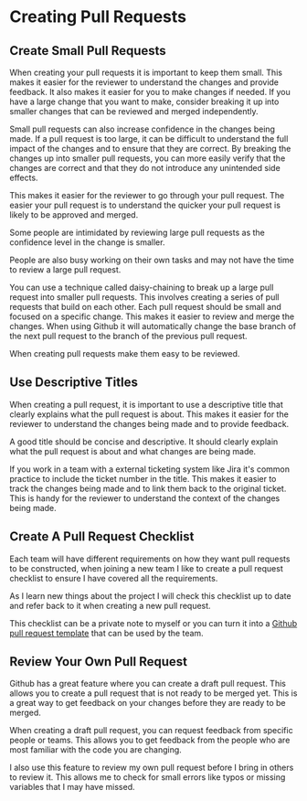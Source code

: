 # Creating Pull Requests

## Create Small Pull Requests

When creating your pull requests it is important to keep them small. This makes it easier for the reviewer to understand
the changes and provide feedback. It also makes it easier for you to make changes if needed. If you have a large change
that you want to make, consider breaking it up into smaller changes that can be reviewed and merged independently.

Small pull requests can also increase confidence in the changes being made. If a pull request is too large, it can be
difficult to understand the full impact of the changes and to ensure that they are correct. By breaking the changes up
into smaller pull requests, you can more easily verify that the changes are correct and that they do not introduce any
unintended side effects.

This makes it easier for the reviewer to go through your pull request. The easier your pull request is to understand the
quicker your pull request is likely to be approved and merged.

Some people are intimidated by reviewing large pull requests as the confidence level in the change is smaller.

People are also busy working on their own tasks and may not have the time to review a large pull request.

You can use a technique called daisy-chaining to break up a large pull request into smaller pull requests. This involves
creating a series of pull requests that build on each other. Each pull request should be small and focused on a specific
change. This makes it easier to review and merge the changes. When using Github it will automatically change the base
branch of the next pull request to the branch of the previous pull request.

When creating pull requests make them easy to be reviewed.

## Use Descriptive Titles

When creating a pull request, it is important to use a descriptive title that clearly explains what the pull request is
about. This makes it easier for the reviewer to understand the changes being made and to provide feedback.

A good title should be concise and descriptive. It should clearly explain what the pull request is about and what
changes
are being made.

If you work in a team with a external ticketing system like Jira it's common practice to include the ticket number in
the
title. This makes it easier to track the changes being made and to link them back to the original ticket. This is handy
for the reviewer to understand the context of the changes being made.

## Create A Pull Request Checklist

Each team will have different requirements on how they want pull requests to be constructed, when joining a new team
I like to create a pull request checklist to ensure I have covered all the requirements.

As I learn new things about the project I will check this checklist up to date and refer back to it when creating a new
pull request.

This checklist can be a private note to myself or you can turn it into
a [Github pull request template](https://paulund.co.uk/github-pr-template) that can be used by the team.

## Review Your Own Pull Request

Github has a great feature where you can create a draft pull request. This allows you to create a pull request that is
not ready to be merged yet. This is a great way to get feedback on your changes before they are ready to be merged.

When creating a draft pull request, you can request feedback from specific people or teams. This allows you to get
feedback from the people who are most familiar with the code you are changing.

I also use this feature to review my own pull request before I bring in others to review it. This allows me to check for
small errors like typos or missing variables that I may have missed.
